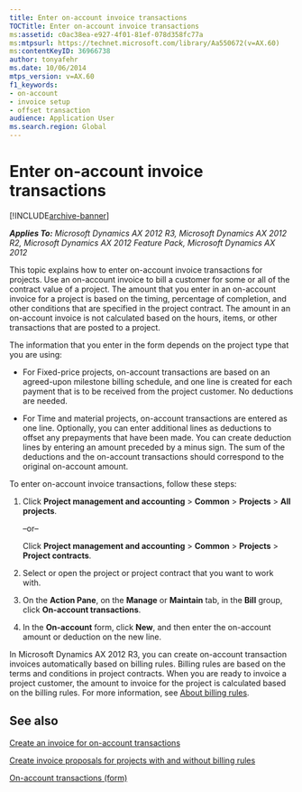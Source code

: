 ```yaml
---
title: Enter on-account invoice transactions
TOCTitle: Enter on-account invoice transactions
ms:assetid: c0ac38ea-e927-4f01-81ef-078d358fc77a
ms:mtpsurl: https://technet.microsoft.com/library/Aa550672(v=AX.60)
ms:contentKeyID: 36966738
author: tonyafehr
ms.date: 10/06/2014
mtps_version: v=AX.60
f1_keywords:
- on-account
- invoice setup
- offset transaction
audience: Application User
ms.search.region: Global
---
```


# Enter on-account invoice transactions 


[!INCLUDE[archive-banner](includes/archive-banner.md)]


_**Applies To:** Microsoft Dynamics AX 2012 R3, Microsoft Dynamics AX 2012 R2, Microsoft Dynamics AX 2012 Feature Pack, Microsoft Dynamics AX 2012_

This topic explains how to enter on-account invoice transactions for projects. Use an on-account invoice to bill a customer for some or all of the contract value of a project. The amount that you enter in an on-account invoice for a project is based on the timing, percentage of completion, and other conditions that are specified in the project contract. The amount in an on-account invoice is not calculated based on the hours, items, or other transactions that are posted to a project.

The information that you enter in the form depends on the project type that you are using:

  - For Fixed-price projects, on-account transactions are based on an agreed-upon milestone billing schedule, and one line is created for each payment that is to be received from the project customer. No deductions are needed.

  - For Time and material projects, on-account transactions are entered as one line. Optionally, you can enter additional lines as deductions to offset any prepayments that have been made. You can create deduction lines by entering an amount preceded by a minus sign. The sum of the deductions and the on-account transactions should correspond to the original on-account amount.

To enter on-account invoice transactions, follow these steps:

1.  Click **Project management and accounting** \> **Common** \> **Projects** \> **All projects**.
    
    –or–
    
    Click **Project management and accounting** \> **Common** \> **Projects** \> **Project contracts**.

2.  Select or open the project or project contract that you want to work with.

3.  On the **Action Pane**, on the **Manage** or **Maintain** tab, in the **Bill** group, click **On-account transactions**.

4.  In the **On-account** form, click **New**, and then enter the on-account amount or deduction on the new line.

In Microsoft Dynamics AX 2012 R3, you can create on-account transaction invoices automatically based on billing rules. Billing rules are based on the terms and conditions in project contracts. When you are ready to invoice a project customer, the amount to invoice for the project is calculated based on the billing rules. For more information, see [About billing rules](about-billing-rules.md).

## See also

[Create an invoice for on-account transactions](create-an-invoice-for-on-account-transactions.md)

[Create invoice proposals for projects with and without billing rules](create-invoice-proposals-for-projects-with-and-without-billing-rules.md)

[On-account transactions (form)](https://technet.microsoft.com/library/aa557380\(v=ax.60\))

  


